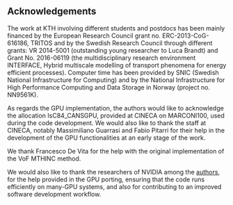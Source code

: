## Acknowledgements

The work at KTH involving different students and postdocs has been mainly financed by the European Research Council grant no. ERC-2013-CoG-616186, TRITOS and by the Swedish Research Council through different grants: VR 2014-5001 (outstanding young researcher to Luca Brandt) and Grant No. 2016-06119 (the multidisciplinary research environment INTERFACE, Hybrid multiscale modelling of transport phenomena for energy efficient processes). 
Computer time has been provided by SNIC (Swedish National Infrastructure for Computing) and by the National Infrastructure for High Performance Computing and Data Storage in Norway (project no. NN9561K).

As regards the GPU implementation, the authors would like to acknowledge the allocation IsC84_CANSGPU, provided at CINECA on MARCONI100, used during the code development. We would also like to thank the staff at CINECA, notably Massimiliano Guarrasi and Fabio Pitarri for their help in the development of the GPU functionalities at an early stage of the work.

We thank Francesco De Vita for the help with the original implementation of the VoF MTHINC method.

We would also like to thank the researchers of NVIDIA among the [authors](AUTHORS.md), for the help provided in the GPU porting, ensuring that the code runs efficiently on many-GPU systems, and also for contributing to an improved software development workflow.
